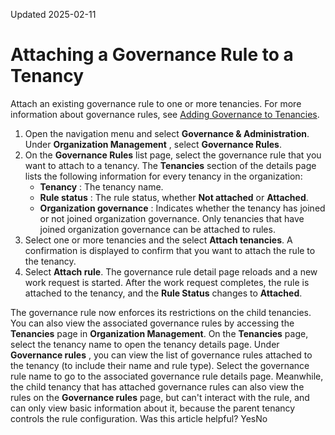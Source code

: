 Updated 2025-02-11
# Attaching a Governance Rule to a Tenancy
Attach an existing governance rule to one or more tenancies.
For more information about governance rules, see [Adding Governance to Tenancies](https://docs.oracle.com/en-us/iaas/Content/General/organization/add-governance.htm#add_governance "Use governance rules to configure and attach controls to tenancies in your organization. When a governance rule is attached to a tenancy, a corresponding resource is created and then locked in the target tenancy.").
  1. Open the navigation menu and select **Governance & Administration**. Under **Organization Management** , select **Governance Rules**.
  2. On the **Governance Rules** list page, select the governance rule that you want to attach to a tenancy. 
The **Tenancies** section of the details page lists the following information for every tenancy in the organization:
     * **Tenancy** : The tenancy name.
     * **Rule status** : The rule status, whether **Not attached** or **Attached**.
     * **Organization governance** : Indicates whether the tenancy has joined or not joined organization governance. Only tenancies that have joined organization governance can be attached to rules.
  3. Select one or more tenancies and the select **Attach tenancies**.
A confirmation is displayed to confirm that you want to attach the rule to the tenancy. 
  4. Select **Attach rule**. 
The governance rule detail page reloads and a new work request is started. After the work request completes, the rule is attached to the tenancy, and the **Rule Status** changes to **Attached**.


The governance rule now enforces its restrictions on the child tenancies. You can also view the associated governance rules by accessing the **Tenancies** page in **Organization Management**. On the **Tenancies** page, select the tenancy name to open the tenancy details page.
Under **Governance rules** , you can view the list of governance rules attached to the tenancy (to include their name and rule type). Select the governance rule name to go to the associated governance rule details page.
Meanwhile, the child tenancy that has attached governance rules can also view the rules on the **Governance rules** page, but can't interact with the rule, and can only view basic information about it, because the parent tenancy controls the rule configuration.
Was this article helpful?
YesNo

